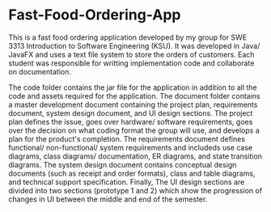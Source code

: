# Fast-Food-Ordering-App

This is a fast food ordering application developed by my group for SWE 3313 Introduction to Software Engineering (KSU). It was developed in Java/ JavaFX and uses a text file system to store the orders of customers. Each student was responsible for writting implementation code and collaborate on documentation.

The code folder contains the jar file for the application in addition to all the code and assets required for the application. The document folder contains a master development document containing the project plan, requirements document, system design document, and UI design sections. The project plan defines the issue, goes over hardware/ software requirements, goes over the decision on what coding format the group will use, and develops a plan for the product's completion. The requirements document defines functional/ non-functional/ system requiirements and includeds use case diagrams, class diagrams/ documentation, ER diagrams, and state transition diagrams. The system design document contains conceptual design documents (such as receipt and order formats), class and table diagrams, and technical support specification. Finally, The UI design sections are divided into two sections (prototype 1 and 2) which show the progression of changes in UI between the middle and end of the semester.
